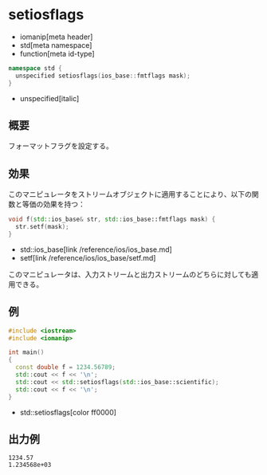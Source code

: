 # setiosflags
* iomanip[meta header]
* std[meta namespace]
* function[meta id-type]

```cpp
namespace std {
  unspecified setiosflags(ios_base::fmtflags mask);
}
```
* unspecified[italic]

## 概要
フォーマットフラグを設定する。


## 効果
このマニピュレータをストリームオブジェクトに適用することにより、以下の関数と等価の効果を持つ：

```cpp
void f(std::ios_base& str, std::ios_base::fmtflags mask) {
  str.setf(mask);
}
```
* std::ios_base[link /reference/ios/ios_base.md]
* setf[link /reference/ios/ios_base/setf.md]

このマニピュレータは、入力ストリームと出力ストリームのどちらに対しても適用できる。


## 例
```cpp example
#include <iostream>
#include <iomanip>

int main()
{
  const double f = 1234.56789;
  std::cout << f << '\n';
  std::cout << std::setiosflags(std::ios_base::scientific);
  std::cout << f << '\n';
}
```
* std::setiosflags[color ff0000]


## 出力例
```
1234.57
1.234568e+03
```

